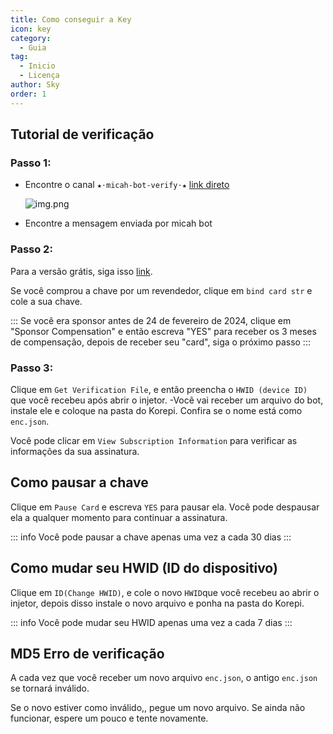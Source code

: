 ```yaml
---
title: Como conseguir a Key
icon: key
category:
  - Guia
tag:
  - Inicio
  - Licença
author: Sky
order: 1
---
```


## Tutorial de verificação

### Passo 1:
- Encontre o canal `★⋅micah-bot-verify⋅★` [link direto](https://discord.com/channels/1069057220802781265/1203687333107335198)

  ![img.png](/assets/images/docs/202402/verify-1.png)
- Encontre a mensagem enviada por micah bot
### Passo 2:
Para a versão grátis, siga isso [link](free.md).

Se você comprou a chave por um revendedor, clique em `bind card str` e cole a sua chave.

::: Se você era sponsor antes de 24 de fevereiro de 2024, clique em "Sponsor Compensation" e então escreva "YES" para receber os 3 meses de compensação, depois de receber seu "card", siga o próximo passo
:::
### Passo 3:
Clique em `Get Verification File`, e então preencha o  `HWID (device ID)` que você recebeu após abrir o injetor.
-Você vai receber um arquivo do bot, instale ele e coloque na pasta do Korepi. Confira se o nome está como `enc.json`.

Você pode clicar em `View Subscription Information` para verificar as informações da sua assinatura.

## Como pausar a chave

Clique em `Pause Card` e escreva `YES` para pausar ela. Você pode despausar ela a qualquer momento para continuar a assinatura.

::: info Você pode pausar a chave apenas uma vez a cada 30 dias
:::

## Como mudar seu HWID (ID do dispositivo)

Clique em `ID(Change HWID)`, e cole o novo `HWID`que você recebeu ao abrir o injetor, depois disso instale o novo arquivo e ponha na pasta do Korepi.

::: info Você pode mudar seu HWID apenas uma vez a cada 7 dias
:::

## MD5 Erro de verificação
A cada vez que você receber um novo arquivo `enc.json`, o antigo `enc.json` se tornará inválido.

Se o novo estiver como inválido,, pegue um novo arquivo. Se ainda não funcionar, espere um pouco e tente novamente.

